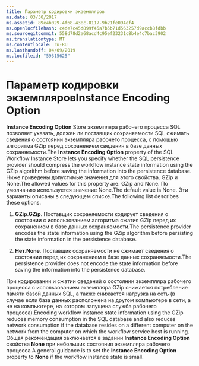 ```yaml
---
title: Параметр кодировки экземпляров
ms.date: 03/30/2017
ms.assetid: 89e4b029-4f68-438c-8117-9b21fe094ef4
ms.openlocfilehash: c4de7c45d899f45a7b5b71d563257d9accb8fdbb
ms.sourcegitcommit: 558d78d2a68acd4c95ef23231c8b4e4c7bac3902
ms.translationtype: MT
ms.contentlocale: ru-RU
ms.lasthandoff: 04/09/2019
ms.locfileid: "59315625"
---
```

# <a name="instance-encoding-option"></a><span data-ttu-id="90ccb-102">Параметр кодировки экземпляров</span><span class="sxs-lookup"><span data-stu-id="90ccb-102">Instance Encoding Option</span></span>
<span data-ttu-id="90ccb-103">**Instance Encoding Option** Store экземпляра рабочего процесса SQL позволяет указать, должен ли поставщик сохраняемости SQL сжимать сведения о состоянии экземпляра рабочего процесса, с помощью алгоритма GZip перед сохранением сведения в базе данных сохраняемости.</span><span class="sxs-lookup"><span data-stu-id="90ccb-103">The **Instance Encoding Option** property of the SQL Workflow Instance Store lets you specify whether the SQL persistence provider should compress the workflow instance state information using the GZip algorithm before saving the information into the persistence database.</span></span> <span data-ttu-id="90ccb-104">Ниже приведены допустимые значения для этого свойства. GZip и None.</span><span class="sxs-lookup"><span data-stu-id="90ccb-104">The allowed values for this property are: GZip and None.</span></span> <span data-ttu-id="90ccb-105">По умолчанию используется значение None.</span><span class="sxs-lookup"><span data-stu-id="90ccb-105">The default value is None.</span></span> <span data-ttu-id="90ccb-106">Эти варианты описаны в следующем списке.</span><span class="sxs-lookup"><span data-stu-id="90ccb-106">The following list describes these options.</span></span>  
  
1. <span data-ttu-id="90ccb-107">**GZip**.</span><span class="sxs-lookup"><span data-stu-id="90ccb-107">**GZip**.</span></span> <span data-ttu-id="90ccb-108">Поставщик сохраняемости кодирует сведения о состоянии с использованием алгоритма сжатия GZip перед их сохранением в базе данных сохраняемости.</span><span class="sxs-lookup"><span data-stu-id="90ccb-108">The persistence provider encodes the state information using the GZip algorithm before persisting the state information in the persistence database.</span></span>  
  
2. <span data-ttu-id="90ccb-109">**Нет**.</span><span class="sxs-lookup"><span data-stu-id="90ccb-109">**None**.</span></span> <span data-ttu-id="90ccb-110">Поставщик сохраняемости не сжимает сведения о состоянии перед их сохранением в базе данных сохраняемости.</span><span class="sxs-lookup"><span data-stu-id="90ccb-110">The persistence provider does not encode the state information before saving the information into the persistence database.</span></span>  
  
 <span data-ttu-id="90ccb-111">При кодировании и сжатии сведений о состоянии экземпляра рабочего процесса с использованием экземпляра GZip снижается потребление памяти базой данных SQL, а также снижается нагрузка на сеть (в случае если база данных расположена на другом компьютере в сети, а не на компьютере, на котором запущена служба рабочего процесса).</span><span class="sxs-lookup"><span data-stu-id="90ccb-111">Encoding workflow instance state information using the GZip reduces memory consumption in the SQL database and also reduces network consumption if the database resides on a different computer on the network from the computer on which the workflow service host is running.</span></span> <span data-ttu-id="90ccb-112">Общая рекомендация заключается в задании **Instance Encoding Option** свойства **None** при небольших состояния экземпляра рабочего процесса.</span><span class="sxs-lookup"><span data-stu-id="90ccb-112">A general guidance is to set the **Instance Encoding Option** property to **None** if the workflow instance state is small.</span></span>

